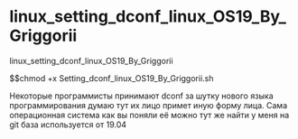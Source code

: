 # linux_setting_dconf_linux_OS19_By_Griggorii
linux_setting_dconf_linux_OS19_By_Griggorii

$$chmod +x Setting_dconf_linux_OS19_By_Griggorii.sh

Некоторые программисты принимают dconf за шутку нового языка программирования думаю тут их лицо примет иную форму лица.
Сама операционная система как вы поняли её можно тут же найти у меня на git база используется от 19.04
